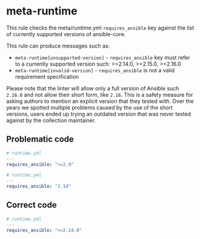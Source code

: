 # meta-runtime

This rule checks the meta/runtime.yml `requires_ansible` key against the list of currently supported versions of ansible-core.

This rule can produce messages such as:

- `meta-runtime[unsupported-version]` - `requires_ansible` key must refer to a currently supported version such: >=2.14.0, >=2.15.0, >=2.16.0
- `meta-runtime[invalid-version]` - `requires_ansible` is not a valid requirement specification

Please note that the linter will allow only a full version of Ansible such `2.16.0` and not allow their short form, like `2.16`. This is a safety measure
for asking authors to mention an explicit version that they tested with. Over the years we spotted multiple problems caused by the use of the short versions, users
ended up trying an outdated version that was never tested against by the collection maintainer.

## Problematic code

```yaml
# runtime.yml
---
requires_ansible: ">=2.9"
```


```yaml
# runtime.yml
---
requires_ansible: "2.14"
```

## Correct code

```yaml
# runtime.yml
---
requires_ansible: ">=2.14.0"
```
